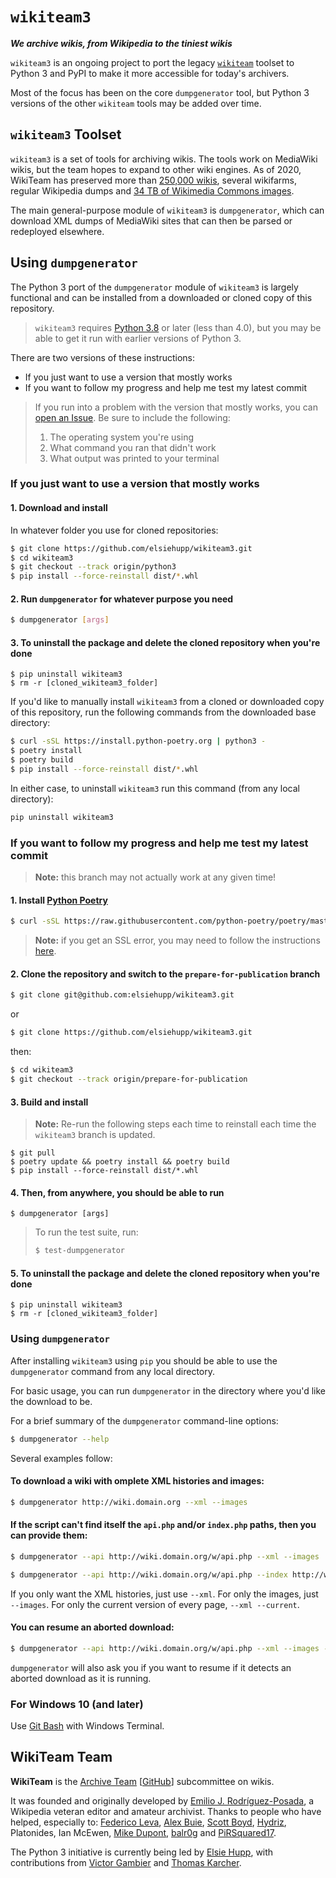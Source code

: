 # `wikiteam3`

***We archive wikis, from Wikipedia to the tiniest wikis***

`wikiteam3` is an ongoing project to port the legacy [`wikiteam`](https://github.com/WikiTeam/wikiteam) toolset to Python 3 and PyPI to make it more accessible for today's archivers.

Most of the focus has been on the core `dumpgenerator` tool, but Python 3 versions of the other `wikiteam` tools may be added over time.

## `wikiteam3` Toolset

`wikiteam3` is a set of tools for archiving wikis. The tools work on MediaWiki wikis, but the team hopes to expand to other wiki engines. As of 2020, WikiTeam has preserved more than [250,000 wikis](https://github.com/WikiTeam/wikiteam/wiki/Available-Backups), several wikifarms, regular Wikipedia dumps and [34 TB of Wikimedia Commons images](https://archive.org/details/wikimediacommons).

The main general-purpose module of `wikiteam3` is `dumpgenerator`, which can download XML dumps of MediaWiki sites that can then be parsed or redeployed elsewhere.

## Using `dumpgenerator`

The Python 3 port of the `dumpgenerator` module of `wikiteam3` is largely functional and can be installed from a downloaded or cloned copy of this repository.

> `wikiteam3` requires [Python 3.8](https://www.python.org/downloads/release/python-380/) or later (less than 4.0), but you may be able to get it run with earlier versions of Python 3.

There are two versions of these instructions:

* If you just want to use a version that mostly works
* If you want to follow my progress and help me test my latest commit

> If you run into a problem with the version that mostly works, you can [open an Issue](https://github.com/elsiehupp/wikiteam3/issues/new/choose). Be sure to include the following:
>
> 1. The operating system you're using
> 2. What command you ran that didn't work
> 3. What output was printed to your terminal

### If you just want to use a version that mostly works

#### 1. Download and install

In whatever folder you use for cloned repositories:

```bash
$ git clone https://github.com/elsiehupp/wikiteam3.git
$ cd wikiteam3
$ git checkout --track origin/python3
$ pip install --force-reinstall dist/*.whl
```

#### 2. Run `dumpgenerator` for whatever purpose you need

```bash
$ dumpgenerator [args]
```

#### 3. To uninstall the package and delete the cloned repository when you're done

```shell
$ pip uninstall wikiteam3
$ rm -r [cloned_wikiteam3_folder]
```

If you'd like to manually install `wikiteam3` from a cloned or downloaded copy of this repository, run the following commands from the downloaded base directory:

```bash
$ curl -sSL https://install.python-poetry.org | python3 -
$ poetry install
$ poetry build
$ pip install --force-reinstall dist/*.whl
```

In either case, to uninstall `wikiteam3` run this command (from any local directory):

```bash
pip uninstall wikiteam3
```

### If you want to follow my progress and help me test my latest commit

> **Note:** this branch may not actually work at any given time!

#### 1. Install [Python Poetry](https://python-poetry.org/)

```bash
$ curl -sSL https://raw.githubusercontent.com/python-poetry/poetry/master/get-poetry.py | python -
```

> **Note:** if you get an SSL error, you may need to follow the instructions [here](https://github.com/python-poetry/poetry/issues/5117).

#### 2. Clone the repository and switch to the `prepare-for-publication` branch

```bash
$ git clone git@github.com:elsiehupp/wikiteam3.git
```

or

```bash
$ git clone https://github.com/elsiehupp/wikiteam3.git
```

then:

```bash
$ cd wikiteam3
$ git checkout --track origin/prepare-for-publication
```

#### 3. Build and install

> **Note:** Re-run the following steps each time to reinstall each time the `wikiteam3` branch is updated.

```shell
$ git pull
$ poetry update && poetry install && poetry build
$ pip install --force-reinstall dist/*.whl
```

#### 4. Then, from anywhere, you should be able to run

```shell
$ dumpgenerator [args]
```

> To run the test suite, run:
>
> ```bash
> $ test-dumpgenerator
> ```

#### 5. To uninstall the package and delete the cloned repository when you're done

```shell
$ pip uninstall wikiteam3
$ rm -r [cloned_wikiteam3_folder]
```

### Using `dumpgenerator`

After installing `wikiteam3` using `pip` you should be able to use the `dumpgenerator` command from any local directory.

For basic usage, you can run `dumpgenerator` in the directory where you'd like the download to be.

For a brief summary of the `dumpgenerator` command-line options:

```bash
$ dumpgenerator --help
```

Several examples follow:

#### To download a wiki with omplete XML histories and images:

```bash
$ dumpgenerator http://wiki.domain.org --xml --images
```

#### If the script can't find itself the `api.php` and/or `index.php` paths, then you can provide them:

```bash
$ dumpgenerator --api http://wiki.domain.org/w/api.php --xml --images
```


```bash
$ dumpgenerator --api http://wiki.domain.org/w/api.php --index http://wiki.domain.org/w/index.php --xml --images
```

If you only want the XML histories, just use `--xml`. For only the images, just `--images`. For only the current version of every page, `--xml --current`.

#### You can resume an aborted download:

```bash
$ dumpgenerator --api http://wiki.domain.org/w/api.php --xml --images --resume --path=/path/to/incomplete-dump
```

`dumpgenerator` will also ask you if you want to resume if it detects an aborted download as it is running.

### For Windows 10 (and later) ###
Use [Git Bash](https://gitforwindows.org/) with Windows Terminal.

## WikiTeam Team

**WikiTeam** is the [Archive Team](http://www.archiveteam.org) [[GitHub](https://github.com/ArchiveTeam)] subcommittee on wikis.

It was founded and originally developed by [Emilio J. Rodríguez-Posada](https://github.com/emijrp), a Wikipedia veteran editor and amateur archivist. Thanks to people who have helped, especially to: [Federico Leva](https://github.com/nemobis), [Alex Buie](https://github.com/ab2525), [Scott Boyd](http://www.sdboyd56.com), [Hydriz](https://github.com/Hydriz), Platonides, Ian McEwen, [Mike Dupont](https://github.com/h4ck3rm1k3), [balr0g](https://github.com/balr0g) and [PiRSquared17](https://github.com/PiRSquared17).

The Python 3 initiative is currently being led by [Elsie Hupp](https://github.com/elsiehupp), with contributions from [Victor Gambier](https://github.com/vgambier) and [Thomas Karcher](https://github.com/t-karcher).
